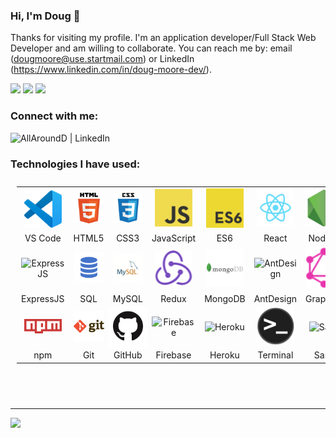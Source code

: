 ### Hi, I'm Doug 👋
Thanks for visiting my profile.
I'm an application developer/Full Stack Web Developer and am willing to collaborate.
You can reach me by:
email (dougmoore@use.startmail.com)
or
LinkedIn (https://www.linkedin.com/in/doug-moore-dev/).

![](https://img.shields.io/github/followers/AllAroundD?label=follow&amp;logo=github&amp;style=plastic)
![](https://img.shields.io/github/stars/AllAroundD?label=%E2%AD%90GitHub%20stars&style=plastic)
![](https://komarev.com/ghpvc/?username=AllAroundD&style=plastic)


### Connect with me:

[<img align="left" alt="AllAroundD | LinkedIn" src="https://img.shields.io/badge/LinkedIn-0077B5?style=for-the-badge&logo=linkedin&logoColor=white" style="background-color: white;" />](https://www.linkedin.com/in/doug-moore-dev/)

<br />

### Technologies I have used:
<table style="padding:10px">
  <tr>
    <td align="center">
      <img align="center" alt="Visual Studio Code" width="60px" src="https://raw.githubusercontent.com/github/explore/80688e429a7d4ef2fca1e82350fe8e3517d3494d/topics/visual-studio-code/visual-studio-code.png" />
    </td>
    <td align="center">
       <img alt="HTML5" width="60px" src="https://raw.githubusercontent.com/github/explore/80688e429a7d4ef2fca1e82350fe8e3517d3494d/topics/html/html.png" />
    </td>
    <td align="center">
      <img alt="CSS3" width="60px" src="https://raw.githubusercontent.com/github/explore/80688e429a7d4ef2fca1e82350fe8e3517d3494d/topics/css/css.png" />
    </td>
    <td align="center">
      <img alt="JavaScript" width="60px" src="https://raw.githubusercontent.com/github/explore/80688e429a7d4ef2fca1e82350fe8e3517d3494d/topics/javascript/javascript.png" />
    </td>
    <td align="center">
      <img alt="ES6" width="60px" src="https://github.com/MarioTerron/logo-images/blob/master/logos/es6.png" />
    </td>
    <td align="center">
      <img alt="React" width="60px" src="https://raw.githubusercontent.com/github/explore/80688e429a7d4ef2fca1e82350fe8e3517d3494d/topics/react/react.png" />
    </td>
    <td align="center">
      <img alt="Node.js" width="60px" src="https://raw.githubusercontent.com/github/explore/80688e429a7d4ef2fca1e82350fe8e3517d3494d/topics/nodejs/nodejs.png" />
    </td>
  </tr>
  <tr>
    <td align="center">VS Code</td>
    <td align="center">HTML5</td>
    <td align="center">CSS3</td>
    <td align="center">JavaScript</td>
    <td align="center">ES6</td>
    <td align="center">React</td>
    <td align="center">Node.js</td>
  </tr>
  <tr>
    <td align="center">
      <img alt="ExpressJS" width="60px" src="https://github.com/MarioTerron/logo-images/blob/master/logos/expressjs.png" />
    </td>
    <td align="center">
      <img alt="SQL" width="60px" src="https://raw.githubusercontent.com/github/explore/80688e429a7d4ef2fca1e82350fe8e3517d3494d/topics/sql/sql.png" />
    </td>
    <td align="center">
      <img alt="MySQL" width="60px" src="https://raw.githubusercontent.com/github/explore/80688e429a7d4ef2fca1e82350fe8e3517d3494d/topics/mysql/mysql.png" />
    </td>
    <td align="center">
      <img alt="Redux" width="60px" src="https://github.com/MarioTerron/logo-images/blob/master/logos/redux.png" />
    </td>
    <td align="center">
      <img alt="MongoDB" width="60px" src="https://raw.githubusercontent.com/github/explore/80688e429a7d4ef2fca1e82350fe8e3517d3494d/topics/mongodb/mongodb.png" />
    </td>
    <td align="center">
      <img alt="AntDesign" width="60px" src="https://github.com/jalbertsr/logo-badge-images/blob/master/img/rsz_ant-design.png?raw=true" />
    </td>
    <td align="center">
      <img alt="GraphQL" width="60px" src="https://github.com/MarioTerron/logo-images/blob/master/logos/graphql.png" />
    </td>
  </tr>
  <tr>
    <td align="center">ExpressJS</td>
    <td align="center">SQL</td>
    <td align="center">MySQL</td>
    <td align="center">Redux</td>
    <td align="center">MongoDB</td>
    <td align="center">AntDesign</td>
    <td align="center">GraphQL</td>
  </tr>
  <tr>
    <td align="center">
      <img alt="npm" width="60px" src="https://github.com/MarioTerron/logo-images/blob/master/logos/npm.png" />
    </td>
   <td align="center">
      <img alt="Git" width="60px" src="https://raw.githubusercontent.com/github/explore/80688e429a7d4ef2fca1e82350fe8e3517d3494d/topics/git/git.png" />
    </td>
   <td align="center" style="background-color: white;color: white">
      <img alt="GitHub" width="60px" src="https://raw.githubusercontent.com/github/explore/78df643247d429f6cc873026c0622819ad797942/topics/github/github.png" />
    </td>
   <td align="center">
      <img alt="Firebase" width="60px" src="https://cdn4.iconfinder.com/data/icons/google-i-o-2016/512/google_firebase-2-128.png" />
    </td>
   <td align="center">
      <img alt="Heroku" width="60px" src="https://github.com/jalbertsr/logo-badge-images/blob/master/img/rsz_heroku.png?raw=true" />
    </td>
   <td align="center">
      <img alt="Terminal" width="60px" src="https://raw.githubusercontent.com/github/explore/80688e429a7d4ef2fca1e82350fe8e3517d3494d/topics/terminal/terminal.png" />
    </td>
   <td align="center">
      <img alt="Sass" width="60px" src="https://camo.githubusercontent.com/d9ac5c4a159b0548b3c25ee46ff5aa20f7c9fb348f74c2af1ed4e06e121325ff/68747470733a2f2f7261776769742e636f6d2f736173732f736173732d736974652f6d61737465722f736f757263652f6173736574732f696d672f6c6f676f732f6c6f676f2e737667" />
    </td>
  </tr>
  <tr>
    <td align="center">npm</td>
    <td align="center">Git</td>
    <td align="center">GitHub</td>
    <td align="center">Firebase</td>
    <td align="center">Heroku</td>
    <td align="center">Terminal</td>
    <td align="center">Sass</td>
  </tr>
 </table>

<br />
<br />

---
<picture>
  <source
    srcset="https://github-readme-stats-dm.vercel.app/api?username=AllAroundD&show_icons=true&theme=dark&count_private=true"
    media="(prefers-color-scheme: dark)"
  />
  <source
    srcset="https://github-readme-stats-dm.vercel.app/api?username=AllAroundD&show_icons=true&count_private=true"
    media="(prefers-color-scheme: light), (prefers-color-scheme: no-preference)"
  />
  <img src="https://github-readme-stats-dm.vercel.app/api?username=AllAroundD&show_icons=true&count_private=true" />
</picture>
<!--
[![Doug's GitHub stats](https://github-readme-stats-dm.vercel.app/api?username=AllAroundD&show_icons=true&count_private=true&theme=tokyonight)](https://github.com/AllAroundD/github-readme-stats)
-->

<!--
<img align="left" alt="AllAroundD's Github Stats" src="https://github-readme-stats.vercel.app/api?username=AllAroundD&show_icons=true&hide_border=true&count_private=true" />
-->


<!--
**AllAroundD/AllAroundD** is a ✨ _special_ ✨ repository because its `README.md` (this file) appears on your GitHub profile.

Here are some ideas to get you started:

- 🔭 I’m currently working on ...
- 🌱 I’m currently learning ...
- 👯 I’m looking to collaborate on ...
- 🤔 I’m looking for help with ...
- 💬 Ask me about ...
- 📫 How to reach me: ...
- 😄 Pronouns: ...
- ⚡ Fun fact: ...
-->

